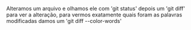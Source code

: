 Alteramos um arquivo e olhamos ele com 'git status' depois um 'git diff' para ver a alteração, para vermos exatamente quais foram as palavras modificadas damos um 'git diff --color-words'